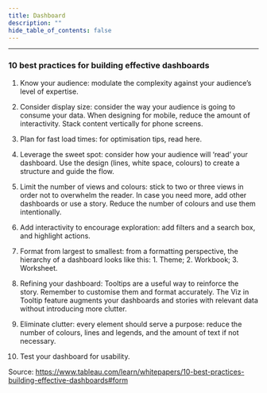 ```yaml
---
title: Dashboard
description: ""
hide_table_of_contents: false
---
```


---

### 10 best practices for building effective dashboards

1. Know your audience: modulate the complexity against your audience’s level of expertise.

2. Consider display size: consider the way your audience is going to consume your data. When designing for mobile, reduce the amount of interactivity. Stack content vertically for phone screens.
   
3. Plan for fast load times: for optimisation tips, read here.

4. Leverage the sweet spot: consider how your audience will ‘read’ your dashboard. Use the design (lines, white space, colours) to create a structure and guide the flow.

5. Limit the number of views and colours: stick to two or three views in order not to overwhelm the reader. In case you need more, add other dashboards or use a story. Reduce the number of colours and use them intentionally.
   
6. Add interactivity to encourage exploration: add filters and a search box, and highlight actions.

7. Format from largest to smallest: from a formatting perspective, the hierarchy of a dashboard looks like this: 1. Theme; 2. Workbook; 3. Worksheet.

8. Refining your dashboard: Tooltips are a useful way to reinforce the story. Remember to customise them and format accurately. The Viz in Tooltip feature augments your dashboards and stories with relevant data without introducing more clutter.

9. Eliminate clutter: every element should serve a purpose: reduce the number of colours, lines and legends, and the amount of text if not necessary.

10. Test your dashboard for usability.
    
Source: https://www.tableau.com/learn/whitepapers/10-best-practices-building-effective-dashboards#form
